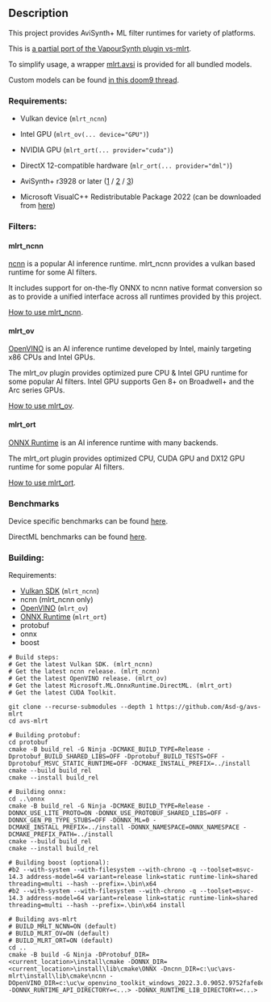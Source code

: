 ## Description

This project provides AviSynth+ ML filter runtimes for variety of platforms.

This is [a partial port of the VapourSynth plugin vs-mlrt](https://github.com/AmusementClub/vs-mlrt).

To simplify usage, a wrapper [mlrt.avsi](https://github.com/Asd-g/avs-mlrt/blob/main/mlrt.avsi) is provided for all bundled models.

Custom models can be found [in this doom9 thread](https://forum.doom9.org/showthread.php?t=184768).

### Requirements:

- Vulkan device (`mlrt_ncnn`)

- Intel GPU (`mlrt_ov(... device="GPU")`)

- NVIDIA GPU (`mlrt_ort(... provider="cuda")`)

- DirectX 12-compatible hardware (`mlr_ort(... provider="dml")`)

- AviSynth+ r3928 or later ([1](https://github.com/AviSynth/AviSynthPlus/releases) / [2](https://forum.doom9.org/showthread.php?t=181351) / [3](https://gitlab.com/uvz/AviSynthPlus-Builds))

- Microsoft VisualC++ Redistributable Package 2022 (can be downloaded from [here](https://github.com/abbodi1406/vcredist/releases))

### Filters:

#### mlrt_ncnn

[ncnn](https://github.com/Tencent/ncnn) is a popular AI inference runtime. mlrt_ncnn provides a vulkan based runtime for some AI filters.

It includes support for on-the-fly ONNX to ncnn native format conversion so as to provide a unified interface across all runtimes provided by this project.

[How to use mlrt_ncnn](https://github.com/Asd-g/avs-mlrt/blob/main/mlrt_ncnn/README.md).

#### mlrt_ov

[OpenVINO](https://docs.openvino.ai/latest/index.html) is an AI inference runtime developed by Intel, mainly targeting x86 CPUs and Intel GPUs.

The mlrt_ov plugin provides optimized pure CPU & Intel GPU runtime for some popular AI filters. Intel GPU supports Gen 8+ on Broadwell+ and the Arc series GPUs.

[How to use mlrt_ov](https://github.com/Asd-g/avs-mlrt/blob/main/mlrt_ov/README.md).

#### mlrt_ort

[ONNX Runtime](https://onnxruntime.ai/) is an AI inference runtime with many backends.

The mlrt_ort plugin provides optimized CPU, CUDA GPU and DX12 GPU runtime for some popular AI filters.

[How to use mlrt_ort](https://github.com/Asd-g/avs-mlrt/blob/main/mlrt_ort/README.md).

### Benchmarks

Device specific benchmarks can be found [here](https://github.com/AmusementClub/vs-mlrt/wiki#device-specific-benchmarks).

DirectML benchmarks can be found [here](https://github.com/AmusementClub/vs-mlrt/releases/tag/v13.2).

### Building:

Requirements:
- [Vulkan SDK](https://vulkan.lunarg.com/sdk/home#windows) (`mlrt_ncnn`)
- ncnn (mlrt_ncnn only)
- [OpenVINO](https://www.intel.com/content/www/us/en/developer/tools/openvino-toolkit/download.html) (`mlrt_ov`)
- [ONNX Runtime](https://github.com/microsoft/onnxruntime/releases) (`mlrt_ort`)
- protobuf
- onnx
- boost

```
# Build steps:
# Get the latest Vulkan SDK. (mlrt_ncnn)
# Get the latest ncnn release. (mlrt_ncnn)
# Get the latest OpenVINO release. (mlrt_ov)
# Get the latest Microsoft.ML.OnnxRuntime.DirectML. (mlrt_ort)
# Get the latest CUDA Toolkit.

git clone --recurse-submodules --depth 1 https://github.com/Asd-g/avs-mlrt
cd avs-mlrt

# Building protobuf:
cd protobuf
cmake -B build_rel -G Ninja -DCMAKE_BUILD_TYPE=Release -Dprotobuf_BUILD_SHARED_LIBS=OFF -Dprotobuf_BUILD_TESTS=OFF -Dprotobuf_MSVC_STATIC_RUNTIME=OFF -DCMAKE_INSTALL_PREFIX=../install
cmake --build build_rel
cmake --install build_rel

# Building onnx:
cd ..\onnx
cmake -B build_rel -G Ninja -DCMAKE_BUILD_TYPE=Release -DONNX_USE_LITE_PROTO=ON -DONNX_USE_PROTOBUF_SHARED_LIBS=OFF -DONNX_GEN_PB_TYPE_STUBS=OFF -DONNX_ML=0 -DCMAKE_INSTALL_PREFIX=../install -DONNX_NAMESPACE=ONNX_NAMESPACE -DCMAKE_PREFIX_PATH=../install
cmake --build build_rel
cmake --install build_rel

# Building boost (optional):
#b2 --with-system --with-filesystem --with-chrono -q --toolset=msvc-14.3 address-model=64 variant=release link=static runtime-link=shared threading=multi --hash --prefix=.\bin\x64
#b2 --with-system --with-filesystem --with-chrono -q --toolset=msvc-14.3 address-model=64 variant=release link=static runtime-link=shared threading=multi --hash --prefix=.\bin\x64 install

# Building avs-mlrt
# BUILD_MRLT_NCNN=ON (default)
# BUILD_MLRT_OV=ON (default)
# BUILD_MLRT_ORT=ON (default)
cd ..
cmake -B build -G Ninja -DProtobuf_DIR=<current_location>\install\cmake -DONNX_DIR=<current_location>\install\lib\cmake\ONNX -Dncnn_DIR=c:\uc\avs-mlrt\install\lib\cmake\ncnn -DOpenVINO_DIR=c:\uc\w_openvino_toolkit_windows_2022.3.0.9052.9752fafe8eb_x86_64\runtime\cmake -DONNX_RUNTIME_API_DIRECTORY=<...> -DONNX_RUNTIME_LIB_DIRECTORY=<...>
```
